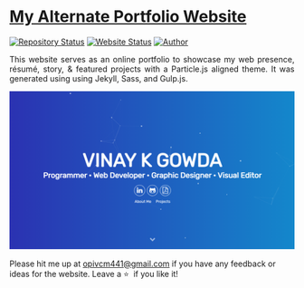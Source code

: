 # <a href="https://people.umass.edu/avsingh" target="_blank">My Alternate Portfolio Website</a>

[![Repository Status](https://img.shields.io/badge/Repository%20Status-Maintained-dark%20green.svg)](https://github.com/opivcm/My-Website)
[![Website Status](https://img.shields.io/badge/Website%20Status-Online-green)](https://people.umass.edu/avsingh)
[![Author](https://img.shields.io/badge/Author-Vinay%20K%20Gowda-blue.svg)](https://www.linkedin.com/in/vinay-k-gowda-78a2a2229/)

 <p align="justify">This website serves as an online portfolio to showcase my web presence, résumé, story, & featured projects with a Particle.js aligned theme. It was generated using using Jekyll, Sass, and Gulp.js.</p>

![My Alternate Portfolio Website](https://github.com/opivcm/My-Website/blob/main/my-personal-portfolio.png)

Please hit me up at opivcm441@gmail.com if you have any feedback or ideas for the website. Leave a :star: &nbsp;if you like it!
